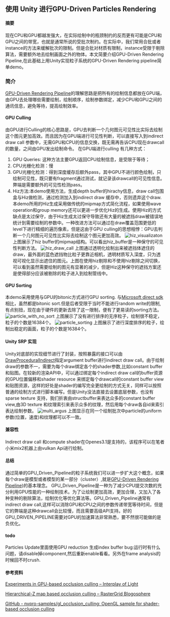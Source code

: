 ## 使用 Unity 进行GPU-Driven Particles Rendering
#### 摘要
现在CPU和GPU都越发强大，在实际绘制中的瓶颈制约的反而更有可能是CPU和GPU之间的带宽，也就是通常所说的受批次制约。在实际中，我们常用合批或者instance的方法来缓解批次的限制。但是合批对材质有限制，instance受限于剔除算法，需要额外地去绘制画面之外的物体。本文简要介绍GPU-Driven Rendering Pipeline,在此基础上用Unity实现粒子系统的GPU-Driven Rendering pipeline简单demo。
### 简介
[GPU-Driven Rendering Pipeline]([](http://advances.realtimerendering.com/s2015/aaltonenhaar_siggraph2015_combined_final_footer_220dpi.pdf))的理解思路是把所有的绘制信息都放在GPU端，由GPU去处理哪些需要绘制，绘制顺序，绘制参数绑定，减少CPU和GPU之间的通讯信息，避免等待，提高绘制效率。
  
#### GPU Culling
由GPU进行Culling的核心思路是，GPU去判断一个几何图元可见性比实际去绘制这个图元更加高效。而且因为在GPU端进行可见性判断，可以直接写入到indirect draw call 参数中，无需GPU和CPU的信息交换，既无需再告诉CPU现在drawcall的数量，之间由GPU发出绘制命令。
在GPU端进行culling 有几种方式：
1. GPU Queries: 这种方法主要GPU返回CPU绘制信息，是受限于等待；
2. CPU光栅化检测：慢
3. GPU光栅化检测：得到深度缓存后额外pass，其中GPU不进行颜色绘制，只绘制可见性，既只要有fragment通过测试，就记录该drawcall的可见性信息。弊端是需要额外的可见性检测pass。
4. Hiz方法:本demo使用方法，生成depth buffer的hirachy信息，draw call包围盒与Hiz做检测，通过检测加入到indirect draw 缓存中，否则遗弃这个draw. 本demo所用的Hiz生成采用做传统的mipmap方式简化流程，如果使用wave operation和group memory还可以更进一步优化Hiz的生成。使用Hiz的方式缺点是太过保守，由于Hiz生成太过保守导致还有大量的被遮挡draw被错误地统计到需要绘制的参数中。一种改进方法可以通过在draw覆盖范围更低的level下进行精细的遍历像素，但是这由于GPU culling的思想相悖：GPU去判断一个几何图元可见性比实际去绘制这个图元更加高效。
![hiz_visualizaton](https://github.com/sienaiwun/Unity_GPU_Driven_Particles/blob/master/imgs/hiz_visualize.gif?raw=true)
上图展示了hiz buffer的mipmap结构。可以看出hiz_buffer是一种保守的可见性判断方法。
![hiz_draw_call](https://github.com/sienaiwun/Unity_GPU_Driven_Particles/blob/master/imgs/Hiz_culling.gif?raw=true)
上图通过透明化绘制出来被遮挡体遮住的draw，最外面的蓝色遮挡物比粒子更靠近相机，透明材质写入深度，只为透视可视化显示出遮住的图元。上图在使用hiz剔除和不使用hiz剔除之间切换，可以看到虽然需要绘制的图元有显著的减少，但是Hiz这种保守的遮挡方案还是使得部分应该被剔除的粒子进入到绘制管线中。
  
  
#### GPU Sorting
本demo采用使用与GPU的bitonic方式进行GPU sorting. 与[Microsoft direct sdk](https://github.com/walbourn/directx-sdk-samples/blob/master/FluidCS11/ComputeShaderSort11.hlsl)相比，虽然都是bitonic sort.但是后者受限于当时不能进行random write的限制,有点别扭，现在由于硬件的更新去除了这一限制，便有了更易读的sorting方法。
![particle_with_no_sort](https://github.com/sienaiwun/Unity_GPU_Driven_Particles/blob/master/imgs/no_sort.gif?raw=true)
上图展示了没有进行排序的无序粒子，绘制很不稳定，粒子的个数是16384个。
![particle_sorting](https://github.com/sienaiwun/Unity_GPU_Driven_Particles/blob/master/imgs/sorted.gif?raw=true)
上图展示了进行深度排序的粒子，绘制出稳定的画面，粒子的个数是16384个。
  
#### Unity SRP 实现
Unity对底部的实现细节进行了封装，按照暴露的接口可以由[DrawProceduralIndirect](https://docs.unity3d.com/ScriptReference/Graphics.DrawProceduralIndirect.html)指定argument buffer进行indirect draw call。由于绘制draw的参数不一，需要为每个draw绑定各个的shader参数,比如constant buffer和贴图。在较新的渲染API中，可以通过绑定每个indirect draw call的buffer资源的GPU位置偏移和shader resource 来绑定每个drawcall的constant buffer view和贴图资源，这样的好处是shader的编写完全更绘制的方式无关，同样可以按照普通的绘制方式进行脚本编写。但是Unity没法直接去设置底层参数，也没有sparse texture 支持，我们折衷由structbuffer来表达众多的constant buffer view,由3D texture 和纹理索引来表示众多的纹理，然后用每个draw各自id来索引表达绘制参数。
![multi_argus](https://github.com/sienaiwun/Unity_GPU_Driven_Particles/blob/master/imgs/per_draw_params.gif?raw=true)
上图显示在同一个绘制批次中particle的uniform参数(位置，速度)和纹理都可以不一致。
#### 兼容性
Indirect draw call 和compute shader在Openes3.1是支持的，该程序可以在笔者小米mix2机器上由vulkan Api进行绘制。 

#### 总结
通过简单的GPU_Driven_Pipeline的粒子系统我们可以进一步扩大这个概念，如果每个draw是模型或者模型的某一部分（cluster）,就是[GPU-Driven Rendering Pipeline](http://advances.realtimerendering.com/s2015/aaltonenhaar_siggraph2015_combined_final_footer_220dpi.pdf))的基本理念。
GPU_Driven_Pipeline是一种为了减少CPU提交次数的充分利用GPU性能的一种绘制技术。为了让绘制更加高效，更加合理，又加入了各种变种的剔除算法，绘制优化等优化算法等。GPU_Driven_Pipeline通常有indirect draw call,这样可以消除GPU和CPU之间的参数传递带宽等待时间，但是它的弊端是这种drawcall会比较慢，而且需要高级API支持。好的GPU_DRIVEN_PIPELINE需要对GPU的加速算法非常熟悉，要不然很可能做的是负优化。

#### todo 
Particles Update里面使用GPU reduction 生成index buffer 
bug:运行时有什么问题，请disable掉component,然后重新enable看看。另外在frame analysis的时候回不时crush.

#### 参考资料
[Experiments in GPU-based occlusion culling – Interplay of Light](https://interplayoflight.wordpress.com/2017/11/15/experiments-in-gpu-based-occlusion-culling/)

[Hierarchical-Z map based occlusion culling – RasterGrid Blogosphere](http://rastergrid.com/blog/2010/10/hierarchical-z-map-based-occlusion-culling/
)

  [GitHub - nvpro-samples/gl_occlusion_culling: OpenGL sample for shader-based occlusion culling](https://github.com/nvpro-samples/gl_occlusion_culling)
  
  
